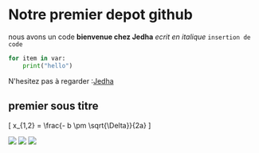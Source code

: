 # Notre premier depot github

nous avons un code **bienvenue chez Jedha**
*ecrit en italique*
```insertion de code```
```Python
for item in var:
    print("hello")
```
N'hesitez pas à regarder :[Jedha](url)

## premier sous titre
\[ x_{1,2} = \frac{- b \pm \sqrt{\Delta}}{2a} \]

<img src="https://latex.codecogs.com/svg.latex?\Large&space;x_{1,2}=\frac{-b\pm\sqrt{\Delta}}{2a}" />

<img src="https://latex.codecogs.com/svg.latex?\Large&space;P(Y=1)=f(X)+\epsilon" />

<img src="https://latex.codecogs.com/svg.latex?\Large&space;f(X)=\frac{1}{1+exp(-(\beta_{0}+X_{1}\beta_{1}+...+X_{p}\beta_{p}))}" />




